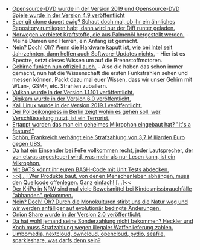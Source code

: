 * [Opensource-DVD wurde in der Version 2019 und Opensource-DVD Spiele wurde in der Version 4.9 veröffentlicht](https://www.pro-linux.de/news/1/26784/opensource-dvd-2019-und-opensource-dvd-spiele-49.html)
* [Euer git clone dauert ewig? Schaut doch mal, ob ihr ein ähnliches Repository rumliegen habt, dann wird nur der Diff runter geladen.](https://utcc.utoronto.ca/~cks/space/blog/programming/GitCloningBaseBenefit)
* [Norwegen verbietet Kraftstoffe, die aus Palmenöl hergestellt werden.](https://netzfrauen.org/2019/02/18/palmoil-3/) - Meine Damen und Herren, ein Anfang ist gemacht.
* [Nein? Doch! Oh? Wenn die Hardware kaputt ist, wie bei Intel seit Jahrzehnten, dann helfen auch Software-Updates nichts.](https://blog.fefe.de/?ts=a2950b44) - Hier ist es Spectre, setzt dieses Wissen um auf die Brennstoffmotoren.
* [Gehirne funken nun offiziell auch.](https://blog.fefe.de/?ts=a29511bb) - Also die haben das schon immer gemacht, nun hat die Wissenschaft die ersten Funkstrahlen sehen und messen können. Packt dazu mal euer Wissen, dass wir unser Gehirn mit WLan-, GSM-, etc. Strahlen zuballern.
* [Vulkan wurde in der Version 1.1.101 veröffentlicht.](https://www.phoronix.com/scan.php?page=news_item&px=Vulkan-1.1.101-Released)
* [Digikam wurde in der Version 6.0 veröffentlicht.](https://www.pro-linux.de/news/1/26789/digikam-600-freigegeben.html)
* [Kali Linux wurde in der Version 2019.1 veröffentlicht.](https://www.pro-linux.de/news/1/26792/kali-linux-20191-ver%C3%B6ffentlicht.html)
* [Der Polizeikongress in Berlin zeigt wohin es gehen soll, wer Verschlüsselung nutzt, ist ein Terrorist.](https://blog.fefe.de/?ts=a2938007)
* [Ertappt worden das man ein geheimes Mikrophon eingebaut hat? "It's a feature!"](https://blog.fefe.de/?ts=a293ff87)
* [Schön, Frankreich verhängt eine Strafzahlung von 3,7 Milliarden Euro gegen UBS.](https://blog.fefe.de/?ts=a2939a41)
* [Da hat ein Einsender bei FeFe vollkommen recht, jeder Lautsprecher, der von etwas angesteuert wird, was mehr als nur Lesen kann, ist ein Mikrophon.](https://blog.fefe.de/?ts=a293a093)
* [Mit BATS könnt ihr euren BASH-Code mit Unit Tests abdecken.](https://opensource.com/article/19/2/testing-bash-bats)
* [>>[...] Wer Produkte baut, von denen Menschenleben abhängen, muss den Quellcode offenlegen. Ganz einfach! [...]<<](https://blog.fefe.de/?ts=a29066f6)
* [Der KriPo in NRW sind mal viele Beweismittel bei Kindesmissbrauchfälle "abhanden" gekommen.](https://blog.fefe.de/?ts=a291c971)
* [Nein? Doch! Oh? Durch die Monokulturen stirbt uns die Natur weg und wir werden anfälliger auf evolutionär bedingte Änderungen.](https://netzfrauen.org/2019/02/22/biodiversity-2/)
* [Onion Share wurde in der Version 2.0 veröffentlicht.](https://www.pro-linux.de/news/1/26801/onionshare-20-erschienen.html)
* [Da hat wohl jemand seine Sonderzahlung nicht bekommen? Heckler und Koch muss Strafzahlung wegen illegaler Waffenlieferung zahlen.](http://www.sonnenseite.com/de/politik/gericht-verurteilt-heckler-koch-wegen-illegalen-waffenhandels.html)
* [Limbomedia, nextcloud, owncloud, opencloud, pydio, seafile, sparkleshare, was darfs denn sein?](https://www.pro-linux.de/umfragen/2/474/umfragen.html)
